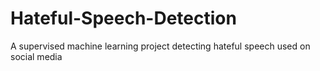 # Hateful-Speech-Detection
A supervised machine learning project detecting hateful speech used on social media
